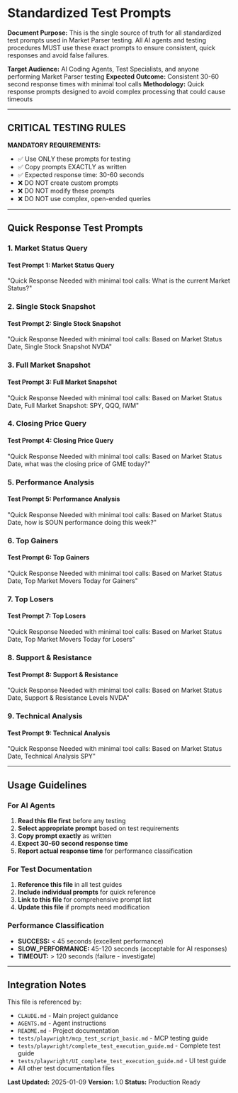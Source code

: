 # Standardized Test Prompts

**Document Purpose:** This is the single source of truth for all
standardized test prompts used in Market Parser testing. All AI agents
and testing procedures MUST use these exact prompts to ensure
consistent, quick responses and avoid false failures.

**Target Audience:** AI Coding Agents, Test Specialists, and anyone
performing Market Parser testing
**Expected Outcome:** Consistent 30-60 second response times with minimal
tool calls
**Methodology:** Quick response prompts designed to avoid complex
processing that could cause timeouts

---

## CRITICAL TESTING RULES

**MANDATORY REQUIREMENTS:**

- ✅ Use ONLY these prompts for testing
- ✅ Copy prompts EXACTLY as written
- ✅ Expected response time: 30-60 seconds
- ❌ DO NOT create custom prompts
- ❌ DO NOT modify these prompts
- ❌ DO NOT use complex, open-ended queries

---

## Quick Response Test Prompts

### 1. Market Status Query

#### Test Prompt 1: Market Status Query

"Quick Response Needed with minimal tool calls: What is the current Market Status?"

### 2. Single Stock Snapshot

#### Test Prompt 2: Single Stock Snapshot

"Quick Response Needed with minimal tool calls: Based on Market Status Date, Single Stock Snapshot NVDA"

### 3. Full Market Snapshot

#### Test Prompt 3: Full Market Snapshot

"Quick Response Needed with minimal tool calls: Based on Market Status Date, Full Market Snapshot: SPY, QQQ, IWM"

### 4. Closing Price Query

#### Test Prompt 4: Closing Price Query

"Quick Response Needed with minimal tool calls: Based on Market Status Date, what was the closing price of GME today?"

### 5. Performance Analysis

#### Test Prompt 5: Performance Analysis

"Quick Response Needed with minimal tool calls: Based on Market Status Date, how is SOUN performance doing this week?"

### 6. Top Gainers

#### Test Prompt 6: Top Gainers

"Quick Response Needed with minimal tool calls: Based on Market Status Date, Top Market Movers Today for Gainers"

### 7. Top Losers

#### Test Prompt 7: Top Losers

"Quick Response Needed with minimal tool calls: Based on Market Status Date, Top Market Movers Today for Losers"

### 8. Support & Resistance

#### Test Prompt 8: Support & Resistance

"Quick Response Needed with minimal tool calls: Based on Market Status Date, Support & Resistance Levels NVDA"

### 9. Technical Analysis

#### Test Prompt 9: Technical Analysis

"Quick Response Needed with minimal tool calls: Based on Market Status Date, Technical Analysis SPY"

---

## Usage Guidelines

### For AI Agents

1. **Read this file first** before any testing
2. **Select appropriate prompt** based on test requirements
3. **Copy prompt exactly** as written
4. **Expect 30-60 second response time**
5. **Report actual response time** for performance classification

### For Test Documentation

1. **Reference this file** in all test guides
2. **Include individual prompts** for quick reference
3. **Link to this file** for comprehensive prompt list
4. **Update this file** if prompts need modification

### Performance Classification

- **SUCCESS:** < 45 seconds (excellent performance)
- **SLOW_PERFORMANCE:** 45-120 seconds (acceptable for AI responses)
- **TIMEOUT:** > 120 seconds (failure - investigate)

---

## Integration Notes

This file is referenced by:

- `CLAUDE.md` - Main project guidance
- `AGENTS.md` - Agent instructions
- `README.md` - Project documentation
- `tests/playwright/mcp_test_script_basic.md` - MCP testing guide
- `tests/playwright/complete_test_execution_guide.md` - Complete test
  guide
- `tests/playwright/UI_complete_test_execution_guide.md` - UI test guide
- All other test documentation files

**Last Updated:** 2025-01-09
**Version:** 1.0
**Status:** Production Ready
